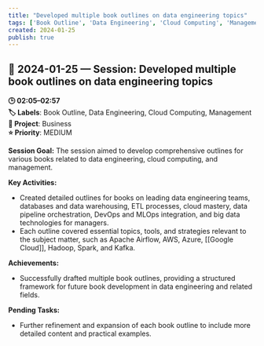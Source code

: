 ```yaml
---
title: "Developed multiple book outlines on data engineering topics"
tags: ['Book Outline', 'Data Engineering', 'Cloud Computing', 'Management']
created: 2024-01-25
publish: true
---
```


## 📅 2024-01-25 — Session: Developed multiple book outlines on data engineering topics

**🕒 02:05–02:57**  
**🏷️ Labels**: Book Outline, Data Engineering, Cloud Computing, Management  
**📂 Project**: Business  
**⭐ Priority**: MEDIUM  


**Session Goal:** The session aimed to develop comprehensive outlines for various books related to data engineering, cloud computing, and management.

**Key Activities:**
- Created detailed outlines for books on leading data engineering teams, databases and data warehousing, ETL processes, cloud mastery, data pipeline orchestration, DevOps and MLOps integration, and big data technologies for managers.
- Each outline covered essential topics, tools, and strategies relevant to the subject matter, such as Apache Airflow, AWS, Azure, [[Google Cloud]], Hadoop, Spark, and Kafka.

**Achievements:**
- Successfully drafted multiple book outlines, providing a structured framework for future book development in data engineering and related fields.

**Pending Tasks:**
- Further refinement and expansion of each book outline to include more detailed content and practical examples.
